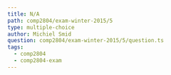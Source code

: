 ```yaml
---
title: N/A
path: comp2804/exam-winter-2015/5
type: multiple-choice
author: Michiel Smid
question: comp2804/exam-winter-2015/5/question.ts
tags:
  - comp2804
  - comp2804-exam
---
```

